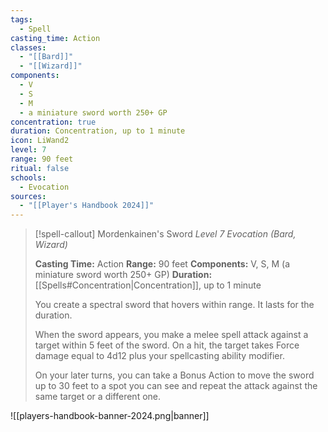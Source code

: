 ```yaml
---
tags:
  - Spell
casting_time: Action
classes:
  - "[[Bard]]"
  - "[[Wizard]]"
components:
  - V
  - S
  - M
  - a miniature sword worth 250+ GP
concentration: true
duration: Concentration, up to 1 minute
icon: LiWand2
level: 7
range: 90 feet
ritual: false
schools:
  - Evocation
sources: 
  - "[[Player's Handbook 2024]]"
---
```

>[!spell-callout] Mordenkainen's Sword
>_Level 7 Evocation (Bard, Wizard)_
>
>**Casting Time:** Action
>**Range:** 90 feet
>**Components:** V, S, M (a miniature sword worth 250+ GP)
>**Duration:** [[Spells#Concentration\|Concentration]], up to 1 minute
>
>You create a spectral sword that hovers within range. It lasts for the duration.
>
>When the sword appears, you make a melee spell attack against a target within 5 feet of the sword. On a hit, the target takes Force damage equal to 4d12 plus your spellcasting ability modifier.
>
>On your later turns, you can take a Bonus Action to move the sword up to 30 feet to a spot you can see and repeat the attack against the same target or a different one.


![[players-handbook-banner-2024.png|banner]]